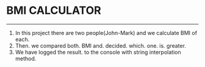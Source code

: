 # BMI CALCULATOR

---

1. In this project there are two people(John-Mark) and we calculate BMI of each.
2. Then. we compared both. BMI and. decided. which. one. is. greater.
3. We have logged the result. to the console with string interpolation method.
